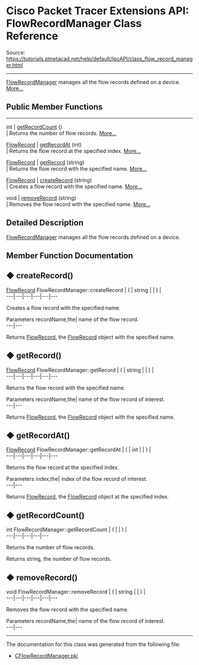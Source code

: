 # Cisco Packet Tracer Extensions API: FlowRecordManager Class Reference

Source: https://tutorials.ptnetacad.net/help/default/IpcAPI/class_flow_record_manager.html

---

[FlowRecordManager](class_flow_record_manager.html "FlowRecordManager manages all the flow records defined on a device.") manages all the flow records defined on a device. [More...](class_flow_record_manager.html#details)

##  Public Member Functions  
  
---  
int | [getRecordCount](class_flow_record_manager.html#ad24035b9e590e1a1a0fe728f5e2104d6) ()  
| Returns the number of flow records. [More...](class_flow_record_manager.html#ad24035b9e590e1a1a0fe728f5e2104d6)  
  
[FlowRecord](struct_flow_record.html) | [getRecordAt](class_flow_record_manager.html#a30585a17bfe150f9145b567b3e27479e) (int)  
| Returns the flow record at the specified index. [More...](class_flow_record_manager.html#a30585a17bfe150f9145b567b3e27479e)  
  
[FlowRecord](struct_flow_record.html) | [getRecord](class_flow_record_manager.html#a7e0307fefa8ba9f49472272e34553f4e) (string)  
| Returns the flow record with the specified name. [More...](class_flow_record_manager.html#a7e0307fefa8ba9f49472272e34553f4e)  
  
[FlowRecord](struct_flow_record.html) | [createRecord](class_flow_record_manager.html#a2a807b186a365aed2aae4d3600f5bf4d) (string)  
| Creates a flow record with the specified name. [More...](class_flow_record_manager.html#a2a807b186a365aed2aae4d3600f5bf4d)  
  
void | [removeRecord](class_flow_record_manager.html#a67544de7646d15ac4fb45e70a3c5c3b5) (string)  
| Removes the flow record with the specified name. [More...](class_flow_record_manager.html#a67544de7646d15ac4fb45e70a3c5c3b5)  
  
  
## Detailed Description

[FlowRecordManager](class_flow_record_manager.html "FlowRecordManager manages all the flow records defined on a device.") manages all the flow records defined on a device. 

## Member Function Documentation

## ◆ createRecord()

[FlowRecord](struct_flow_record.html) FlowRecordManager::createRecord  | ( | string  | | ) |   
---|---|---|---|---|---  
  
Creates a flow record with the specified name. 

Parameters
     recordName,the| name of the flow record.  
---|---  
  
Returns
    [FlowRecord](struct_flow_record.html "FlowRecord structure."), the [FlowRecord](struct_flow_record.html "FlowRecord structure.") object with the specified name. 

## ◆ getRecord()

[FlowRecord](struct_flow_record.html) FlowRecordManager::getRecord  | ( | string  | | ) |   
---|---|---|---|---|---  
  
Returns the flow record with the specified name. 

Parameters
     recordName,the| name of the flow record of interest.  
---|---  
  
Returns
    [FlowRecord](struct_flow_record.html "FlowRecord structure."), the [FlowRecord](struct_flow_record.html "FlowRecord structure.") object with the specified name. 

## ◆ getRecordAt()

[FlowRecord](struct_flow_record.html) FlowRecordManager::getRecordAt  | ( | int  | | ) |   
---|---|---|---|---|---  
  
Returns the flow record at the specified index. 

Parameters
     index,the| index of the flow record of interest.  
---|---  
  
Returns
    [FlowRecord](struct_flow_record.html "FlowRecord structure."), the [FlowRecord](struct_flow_record.html "FlowRecord structure.") object at the specified index. 

## ◆ getRecordCount()

int FlowRecordManager::getRecordCount  | ( | | ) |   
---|---|---|---|---  
  
Returns the number of flow records. 

Returns
    string, the number of flow records. 

## ◆ removeRecord()

void FlowRecordManager::removeRecord  | ( | string  | | ) |   
---|---|---|---|---|---  
  
Removes the flow record with the specified name. 

Parameters
     recordName,the| name of the flow record of interest.   
---|---  
  
* * *

The documentation for this class was generated from the following file:

  * [CFlowRecordManager.pki](_c_flow_record_manager_8pki.html)


